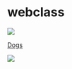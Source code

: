 # webclass
  <html>
    <body>
      <p><img src=https://static01.nyt.com/images/2016/08/10/science/10tb-dogsperm01/10tb-dogsperm01-superJumbo.jpg></p>
      <p><a href=https://www.google.com.hk/search?q=dogs&safe=strict&source=lnms&tbm=isch&sa=X&ved=0ahUKEwjKjarDqPXVAhVX72MKHed-CJoQ_AUICigB&biw=1920&bih=1033#imgrc=msLrI_PyGwGYEM:>Dogs</a>
      </p>
      <p><img src=http://www.petful.com/wp-content/uploads/2010/11/4139526046_bfa9b1935a_b.jpg>
      </p>
      </body>
    </html>
